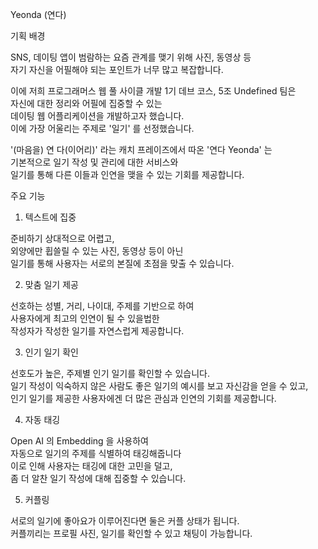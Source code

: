 Yeonda (연다)

기획 배경

SNS, 데이팅 앱이 범람하는 요즘 관계를 맺기 위해 사진, 동영상 등<br>
자기 자신을 어필해야 되는 포인트가 너무 많고 복잡합니다.

이에 저희 프로그래머스 웹 풀 사이클 개발 1기 데브 코스, 5조 Undefined 팀은<br>
자신에 대한 정리와 어필에 집중할 수 있는<br>
데이팅 웹 어플리케이션을 개발하고자 했습니다.<br>
이에 가장 어울리는 주제로 '일기' 를 선정했습니다.

'(마음을) 연 다(이어리)' 라는 캐치 프레이즈에서 따온 '연다 Yeonda' 는<br>
기본적으로 일기 작성 및 관리에 대한 서비스와<br>
일기를 통해 다른 이들과 인연을 맺을 수 있는 기회를 제공합니다.

주요 기능

1. 텍스트에 집중
   
준비하기 상대적으로 어렵고,<br>
외양에만 휩쓸릴 수 있는 사진, 동영상 등이 아닌<br>
일기를 통해 사용자는 서로의 본질에 초점을 맞출 수 있습니다.

2. 맞춤 일기 제공

선호하는 성별, 거리, 나이대, 주제를 기반으로 하여<br>
사용자에게 최고의 인연이 될 수 있을법한<br>
작성자가 작성한 일기를 자연스럽게 제공합니다.

3. 인기 일기 확인

선호도가 높은, 주제별 인기 일기를 확인할 수 있습니다.<br>
일기 작성이 익숙하지 않은 사람도 좋은 일기의 예시를 보고 자신감을 얻을 수 있고,<br>
인기 일기를 제공한 사용자에겐 더 많은 관심과 인연의 기회를 제공합니다.

4. 자동 태깅

Open AI 의 Embedding 을 사용하여<br>
자동으로 일기의 주제를 식별하여 태깅해줍니다<br>
이로 인해 사용자는 태깅에 대한 고민을 덜고,<br>
좀 더 알찬 일기 작성에 대해 집중할 수 있습니다.

5. 커플링

서로의 일기에 좋아요가 이루어진다면 둘은 커플 상태가 됩니다.<br>
커플끼리는 프로필 사진, 일기를 확인할 수 있고 채팅이 가능합니다.
